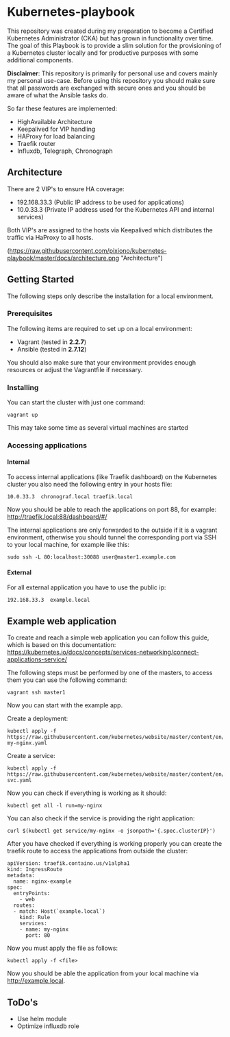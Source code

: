 
# Kubernetes-playbook

This repository was created during my preparation to become a Certified Kubernetes Administrator (CKA) but has grown in functionality over time. The goal of this Playbook is to provide a slim solution for the provisioning of a Kubernetes cluster locally and for productive purposes with some additional components.

**Disclaimer**: This repository is primarily for personal use and covers mainly my personal use-case. Before using this repository you should make sure that all passwords are exchanged with secure ones and you should be aware of what the Ansible tasks do.

So far these features are implemented:
* HighAvailable Architecture
* Keepalived for VIP handling
* HAProxy for load balancing
* Traefik router
* Influxdb, Telegraph, Chronograph

## Architecture

There are 2 VIP's to ensure HA coverage: 
* 192.168.33.3 (Public IP address to be used for applications)
* 10.0.33.3 (Private IP address used for the Kubernetes API and internal services)

Both VIP's are assigned to the hosts via Keepalived which distributes the traffic via HaProxy to all hosts.

(https://raw.githubusercontent.com/pixiono/kubernetes-playbook/master/docs/architecture.png "Architecture")

## Getting Started

The following steps only describe the installation for a local environment.

### Prerequisites
The following items are required to set up on a local environment:
* Vagrant (tested in **2.2.7**)
* Ansible (tested in **2.7.12**)

You should also make sure that your environment provides enough resources or adjust the Vagrantfile if necessary.

### Installing

You can start the cluster with just one command:
```
vagrant up
```

This may take some time as several virtual machines are started

### Accessing applications
#### Internal
To access internal applications (like Traefik dashboard) on the Kubernetes cluster you also need the following entry in your hosts file:
```
10.0.33.3  chronograf.local traefik.local
```

Now you should be able to reach the applications on port 88, for example:
http://traefik.local:88/dashboard/#/

The internal applications are only forwarded to the outside if it is a vagrant environment, otherwise you should tunnel the corresponding port via SSH to your local machine, for example like this:
```
sudo ssh -L 80:localhost:30088 user@master1.example.com
```

#### External
For all external application you have to use the public ip:
```
192.168.33.3  example.local
```

## Example web application

To create and reach a simple web application you can follow this guide, which is based on this documentation: https://kubernetes.io/docs/concepts/services-networking/connect-applications-service/

The following steps must be performed by one of the masters, to access them you can use the following command:

    vagrant ssh master1

Now you can start with the example app.

Create a deployment:
```
kubectl apply -f https://raw.githubusercontent.com/kubernetes/website/master/content/en/examples/service/networking/run-my-nginx.yaml
```

Create a service:
```
kubectl apply -f https://raw.githubusercontent.com/kubernetes/website/master/content/en/examples/service/networking/nginx-svc.yaml
```

Now you can check if everything is working as it should:

    kubectl get all -l run=my-nginx

You can also check if the service is providing the right application:

    curl $(kubectl get service/my-nginx -o jsonpath='{.spec.clusterIP}')

After you have checked if everything is working properly you can create the traefik route to access the applications from outside the cluster:

    apiVersion: traefik.containo.us/v1alpha1
    kind: IngressRoute
    metadata:
      name: nginx-example
    spec:
      entryPoints:
        - web
      routes:
      - match: Host(`example.local`)
        kind: Rule
        services:
        - name: my-nginx
          port: 80

Now you must apply the file as follows:

    kubectl apply -f <file>

Now you should be able the application from your local machine via http://example.local.
  
## ToDo's

* Use helm module
* Optimize influxdb role

